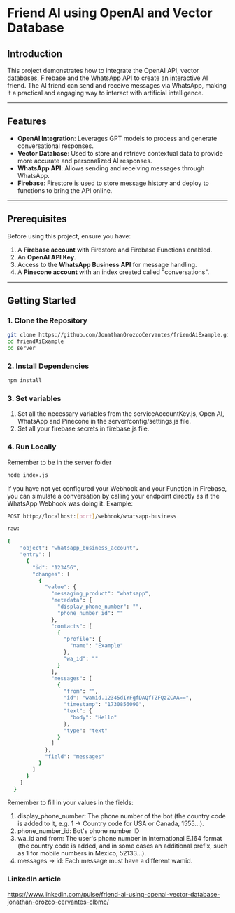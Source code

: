 # Friend AI using OpenAI and Vector Database

## Introduction
This project demonstrates how to integrate the OpenAI API, vector databases, Firebase and the WhatsApp API to create an interactive AI friend. The AI friend can send and receive messages via WhatsApp, making it a practical and engaging way to interact with artificial intelligence.

---

## Features
- **OpenAI Integration**: Leverages GPT models to process and generate conversational responses.
- **Vector Database**: Used to store and retrieve contextual data to provide more accurate and personalized AI responses.
- **WhatsApp API**: Allows sending and receiving messages through WhatsApp.
- **Firebase**: Firestore is used to store message history and deploy to functions to bring the API online.

---

## Prerequisites
Before using this project, ensure you have:
1. A **Firebase account** with Firestore and Firebase Functions enabled.
2. An **OpenAI API Key**.
3. Access to the **WhatsApp Business API** for message handling.
4. A **Pinecone account** with an index created called "conversations".

---

## Getting Started

### 1. Clone the Repository
```bash
git clone https://github.com/JonathanOrozcoCervantes/friendAiExample.git
cd friendAiExample
cd server
```

### 2. Install Dependencies
```bash
npm install
```

### 3. Set variables
1. Set all the necessary variables from the serviceAccountKey.js, Open AI, WhatsApp and Pinecone in the server/config/settings.js file.
2.  Set all your firebase secrets in firebase.js file.

### 4. Run Locally
Remember to be in the server folder
```bash
node index.js
```
If you have not yet configured your Webhook and your Function in Firebase, you can simulate a conversation by calling your endpoint directly as if the WhatsApp Webhook was doing it. Example:
```bash
POST http://localhost:[port]/webhook/whatsapp-business

raw:

{
    "object": "whatsapp_business_account",
    "entry": [
      {
        "id": "123456",
        "changes": [
          {
            "value": {
              "messaging_product": "whatsapp",
              "metadata": {
                "display_phone_number": "",
                "phone_number_id": ""
              },
              "contacts": [
                {
                  "profile": {
                    "name": "Example"
                  },
                  "wa_id": ""
                }
              ],
              "messages": [
                {
                  "from": "",
                  "id": "wamid.12345dIYFgfDAQfTZFQzZCAA==",
                  "timestamp": "1730856090",
                  "text": {
                    "body": "Hello"
                  },
                  "type": "text"
                }
              ]
            },
            "field": "messages"
          }
        ]
      }
    ]
  }
```

Remember to fill in your values in the fields:
1. display_phone_number: The phone number of the bot (the country code is added to it, e.g. 1 → Country code for USA or Canada, 1555...).
2. phone_number_id: Bot's phone number ID
3. wa_id and from: The user's phone number in international E.164 format (the country code is added, and in some cases an additional prefix, such as 1 for mobile numbers in Mexico, 52133...).
4. messages -> id: Each message must have a different wamid.


### LinkedIn article
https://www.linkedin.com/pulse/friend-ai-using-openai-vector-database-jonathan-orozco-cervantes-clbmc/